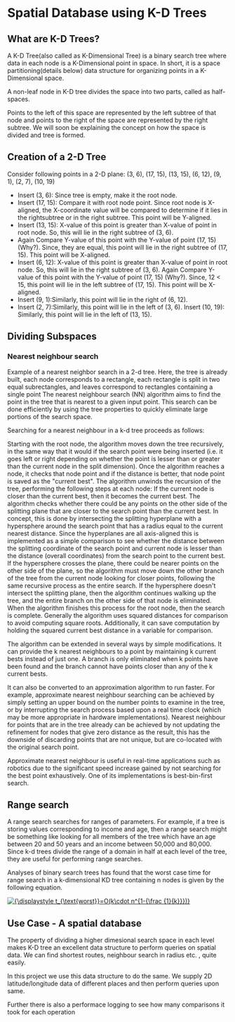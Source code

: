 # Spatial Database using K-D Trees

## What are K-D Trees?

A K-D Tree(also called as K-Dimensional Tree) is a binary search tree where data in each node is a K-Dimensional point in space. In short, it is a space partitioning(details below) data structure for organizing points in a K-Dimensional space.

A non-leaf node in K-D tree divides the space into two parts, called as half-spaces.

Points to the left of this space are represented by the left subtree of that node and points to the right of the space are represented by the right subtree. We will soon be explaining the concept on how the space is divided and tree is formed.

## Creation of a 2-D Tree

Consider following points in a 2-D plane:
(3, 6), (17, 15), (13, 15), (6, 12), (9, 1), (2, 7), (10, 19)

- Insert (3, 6): Since tree is empty, make it the root node.
- Insert (17, 15): Compare it with root node point. Since root node is X-aligned, the X-coordinate value will be compared to determine if it lies in the rightsubtree or in the right subtree. This point will be Y-aligned.
- Insert (13, 15): X-value of this point is greater than X-value of point in root node. So, this will lie in the right subtree of (3, 6). 
- Again Compare Y-value of this point with the Y-value of point (17, 15) (Why?). Since, they are equal, this point will lie in the right subtree of (17, 15). This point will be X-aligned.
- Insert (6, 12): X-value of this point is greater than X-value of point in root node. So, this will lie in the right subtree of (3, 6). Again Compare Y-value of this point with the Y-value of point (17, 15) (Why?). Since, 12 < 15, this point will lie in the left subtree of (17, 15). This point will be X-aligned.
- Insert (9, 1):Similarly, this point will lie in the right of (6, 12).
- Insert (2, 7):Similarly, this point will lie in the left of (3, 6).
Insert (10, 19): Similarly, this point will lie in the left of (13, 15).


## Dividing Subspaces

### Nearest neighbour search

Example of a nearest neighbor search in a 2-d tree. Here, the tree is already built, each node corresponds to a rectangle, each rectangle is split in two equal subrectangles, and leaves correspond to rectangles containing a single point
The nearest neighbour search (NN) algorithm aims to find the point in the tree that is nearest to a given input point. This search can be done efficiently by using the tree properties to quickly eliminate large portions of the search space.

Searching for a nearest neighbour in a k-d tree proceeds as follows:

Starting with the root node, the algorithm moves down the tree recursively, in the same way that it would if the search point were being inserted (i.e. it goes left or right depending on whether the point is lesser than or greater than the current node in the split dimension).
Once the algorithm reaches a node, it checks that node point and if the distance is better, that node point is saved as the "current best".
The algorithm unwinds the recursion of the tree, performing the following steps at each node:
If the current node is closer than the current best, then it becomes the current best.
The algorithm checks whether there could be any points on the other side of the splitting plane that are closer to the search point than the current best. In concept, this is done by intersecting the splitting hyperplane with a hypersphere around the search point that has a radius equal to the current nearest distance. Since the hyperplanes are all axis-aligned this is implemented as a simple comparison to see whether the distance between the splitting coordinate of the search point and current node is lesser than the distance (overall coordinates) from the search point to the current best.
If the hypersphere crosses the plane, there could be nearer points on the other side of the plane, so the algorithm must move down the other branch of the tree from the current node looking for closer points, following the same recursive process as the entire search.
If the hypersphere doesn't intersect the splitting plane, then the algorithm continues walking up the tree, and the entire branch on the other side of that node is eliminated.
When the algorithm finishes this process for the root node, then the search is complete.
Generally the algorithm uses squared distances for comparison to avoid computing square roots. Additionally, it can save computation by holding the squared current best distance in a variable for comparison.

The algorithm can be extended in several ways by simple modifications. It can provide the k nearest neighbours to a point by maintaining k current bests instead of just one. A branch is only eliminated when k points have been found and the branch cannot have points closer than any of the k current bests.

It can also be converted to an approximation algorithm to run faster. For example, approximate nearest neighbour searching can be achieved by simply setting an upper bound on the number points to examine in the tree, or by interrupting the search process based upon a real time clock (which may be more appropriate in hardware implementations). Nearest neighbour for points that are in the tree already can be achieved by not updating the refinement for nodes that give zero distance as the result, this has the downside of discarding points that are not unique, but are co-located with the original search point.

Approximate nearest neighbour is useful in real-time applications such as robotics due to the significant speed increase gained by not searching for the best point exhaustively. One of its implementations is best-bin-first search.

## Range search

A range search searches for ranges of parameters. For example, if a tree is storing values corresponding to income and age, then a range search might be something like looking for all members of the tree which have an age between 20 and 50 years and an income between 50,000 and 80,000. Since k-d trees divide the range of a domain in half at each level of the tree, they are useful for performing range searches.

Analyses of binary search trees has found that the worst case time for range search in a k-dimensional KD tree containing n nodes is given by the following equation.

<a href="https://www.codecogs.com/eqnedit.php?latex={\displaystyle&space;t_{\text{worst}}=O(k\cdot&space;n^{1-{\frac&space;{1}{k}}})}" target="_blank"><img src="https://latex.codecogs.com/gif.latex?{\displaystyle&space;t_{\text{worst}}=O(k\cdot&space;n^{1-{\frac&space;{1}{k}}})}" title="{\displaystyle t_{\text{worst}}=O(k\cdot n^{1-{\frac {1}{k}}})}" /></a>


## Use Case - A spatial database

The property of dividing a higher dimesional search space in each level makes K-D tree an excellent data structure to perform queries on spatial data. We can find shortest routes, neighbour search in radius etc. , quite easily.

In this project we use this data structure to do the same. We supply 2D latitude/longitude data of different places and then perform queries upon same.

Further there is also a performace logging to see how many comparisons it took for each operation